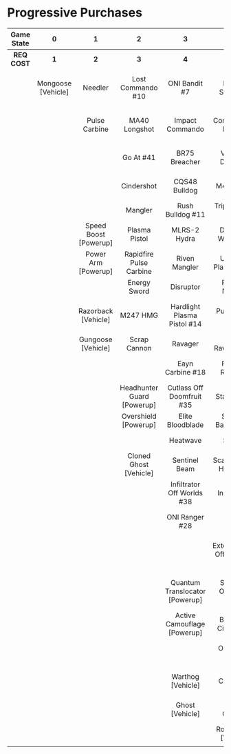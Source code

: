 # Progressive Purchases

| **Game State** |       **0**        |         **1**         |           **2**            |             **3**              |              **4**              |            **5**            |          **6**           |                            |                       |
| :------------: | :----------------: | :-------------------: | :------------------------: | :----------------------------: | :-----------------------------: | :-------------------------: | :----------------------: | :------------------------: | :-------------------: |
|  **REQ COST**  |       **1**        |         **2**         |           **3**            |             **4**              |              **5**              |            **6**            |          **7**           |           **8**            |         **9**         |
|                | Mongoose [Vehicle] |        Needler        |     Lost Commando #10      |         ONI Bandit #7          |        Key Off Speed #2         |      Striker Sidekick       |    Banished Bandit #8    |    Guard Off Doisac #40    | Banish Off Balaho #43 |
|                |                    |     Pulse Carbine     |       MA40 Longshot        |        Impact Commando         |       Convergence Bulldog       |     ONI Battle Rifle #6     |      Headhunter #48      | Artifact Off Tremonius #49 |   Scorpion Shot #47   |
|                |                    |                       |         Go At #41          |         BR75 Breacher          |       Valor Off Dinh #12        |        Pursuit Hydra        |       Valkyrie #13       |    Stunning Bounty #22     |                       |
|                |                    |                       |         Cindershot         |         CQS48 Bulldog          |            M41 SPNKr            |   Knight Off Zeretus #39    |   The Final Token #25    |      Rushdown Hammer       |                       |
|                |                    |                       |          Mangler           |        Rush Bulldog #11        |        Triple Threat #23        |         M41 Tracker         |    Calcine Disruptor     |                            |                       |
|                |                    | Speed Boost [Powerup] |       Plasma Pistol        |          MLRS-2 Hydra          |       Decaying World #21        |       Fuel Rod SPNKr        |  Attack Off Iratus #20   |      Wraith [Vehicle]      |                       |
|                |                    |  Power Arm [Powerup]  |  Rapidfire Pulse Carbine   |         Riven Mangler          |      Unbound Plasma Pistol      |    Spartan Sandwich #32     |   Purging Shock Rifle    |     Scorpion [Vehicle]     |                       |
|                |                    |                       |        Energy Sword        |           Disruptor            |        Pinpoint Needler         |       S7 Sniper Rifle       |    Doom Off Reach #30    |                            |                       |
|                |                    |  Razorback [Vehicle]  |          M247 HMG          |  Hardlight Plasma Pistol #14   |         Pulse Wave #16          |   Reward Off Hyperius #46   | Sentry Off Writh Kul #34 |                            |                       |
|                |                    |  Gungoose [Vehicle]   |        Scrap Cannon        |            Ravager             |       Zealot Ravager #19        |     S7 Flexfire Sniper      |    Diminsher of Hope     |                            |                       |
|                |                    |                       |                            |        Eayn Carbine #18        |         Ravager Rebound         |    Arcane Sentinel Beam     | Exterminating Hazard #15 |                            |                       |
|                |                    |                       | Headhunter Guard [Powerup] |   Cutlass Off Doomfruit #35    |          Stalker Rifle          |    Phantom Assassin #26     |                          |                            |                       |
|                |                    |                       |    Overshield [Powerup]    |        Elite Bloodblade        |      Shot Off Barroth #17       |       Gravity Hammer        |      Wasp [Vehicle]      |                            |                       |
|                |                    |                       |                            |            Heatwave            |             Skewer              |     Stalker Rifle Ultra     |    Banshee [Vehicle]     |                            |                       |
|                |                    |                       |   Cloned Ghost [Vehicle]   |         Sentinel Beam          |      Scatterbound Heatwave      |         Shock Rifle         |                          |                            |                       |
|                |                    |                       |                            |   Infiltrator Off Worlds #38   |     Broken Installation #44     |      Scout Skewer #27       |                          |                            |                       |
|                |                    |                       |                            |         ONI Ranger #28         |      Duelist Energy Sword       |       Volatile Skewer       |                          |                            |                       |
|                |                    |                       |                            |                                | Extermination Off Infection #24 | Power Off Jega Rdomnai #36  |                          |                            |                       |
|                |                    |                       |                            | Quantum Translocator [Powerup] |     Spike Off Ordo 'Mal #37     | Defender off Sanghelios #33 |                          |                            |                       |
|                |                    |                       |                            |  Active Camouflage [Powerup]   |      Backdraft Cindershot       |                             |                          |                            |                       |
|                |                    |                       |                            |                                |         ONI Turret #29          |   Health Steal [Powerup]    |                          |                            |                       |
|                |                    |                       |                            |       Warthog [Vehicle]        |        The Champion #31         |                             |                          |                            |                       |
|                |                    |                       |                            |        Ghost [Vehicle]         |          Plasma Cannon          |  Cloned Banshee [Vehicle]   |                          |                            |                       |
|                |                    |                       |                            |                                |      Rocket Hog [Vehicle]       |                             |                          |                            |                       |
|                |                    |                       |                            |                                |                                 |                             |                          |                            |                       |
